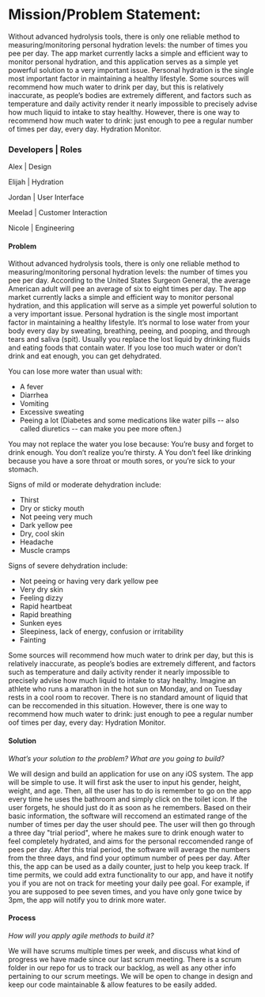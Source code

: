 # Mission/Problem Statement: 

Without advanced hydrolysis tools, there is only one reliable method to measuring/monitoring personal hydration levels: the number of times you pee per day. The app market currently lacks a simple and efficient way to monitor personal hydration, and this application serves as a simple yet powerful solution to a very important issue. Personal hydration is the single most important factor in maintaining a healthy lifestyle. Some sources will recommend how much water to drink per day, but this is relatively inaccurate, as people’s bodies are extremely different, and factors such as temperature and daily activity  render it nearly impossible to precisely advise how much liquid to intake to stay healthy. However, there is one way to recommend how much water to drink: just enough to pee a regular number of times per day, every day. Hydration Monitor. 


### Developers | Roles


Alex | Design

Elijah | Hydration

Jordan | User Interface 

Meelad | Customer Interaction

Nicole | Engineering 



#### Problem 
  Without advanced hydrolysis tools, there is only one reliable method to measuring/monitoring personal hydration levels: the number of
  times you pee per day. According to the United States Surgeon General, the average American adult will pee an average of six to eight times per day.
  The app market currently lacks a simple and efficient way to monitor personal hydration, and this application
  will serve as a simple yet powerful solution to a very important issue. Personal hydration is the single most important factor in maintaining
  a healthy lifestyle. It’s normal to lose water from your body every day by sweating, breathing, peeing, and pooping, and through tears and saliva (spit). 
  Usually you replace the lost liquid by drinking fluids and eating foods that contain water. If you lose too much water or don’t drink and eat enough, you can get dehydrated.
  
 You can lose more water than usual with:
  * A fever
  * Diarrhea 
  * Vomiting 
  * Excessive sweating
  * Peeing a lot (Diabetes and some medications like water pills -- also called diuretics -- can make you pee more often.)

  You may not replace the water you lose because:
  You’re busy and forget to drink enough.
  You don’t realize you’re thirsty.
A  You don’t feel like drinking because you have a sore throat or mouth sores, or you’re sick to your stomach.
  
  Signs of mild or moderate dehydration include:
  * Thirst
  * Dry or sticky mouth
  * Not peeing very much
  * Dark yellow pee
  * Dry, cool skin
  * Headache 
  * Muscle cramps 
  
  Signs of severe dehydration include:
  * Not peeing or having very dark yellow pee
  * Very dry skin
  * Feeling dizzy
  * Rapid heartbeat
  * Rapid breathing
  * Sunken eyes
  * Sleepiness, lack of energy, confusion or irritability
  * Fainting 
  
  Some sources will recommend how much water to drink per day, but this is relatively inaccurate, as people’s bodies are extremely different, and factors 
  such as temperature and daily activity render it nearly impossible to precisely advise how
  much liquid to intake to stay healthy. Imagine an athlete who runs a marathon in the hot sun on Monday, and on Tuesday rests in a cool room to recover.
  There is no standard amount of liquid that can be reccomended in this situation. 
  However, there is one way to recommend how much water to drink: just enough to pee a regular number oof times per day, every day: Hydration Monitor.

#### Solution
*What’s your solution to the problem? What are you going to build?*

  We will design and build an application for use on any iOS system. The app will be simple to use. It will first ask the user to input his
  gender, height, weight, and age. Then, all the user has to do is remember to go on the app every time he uses the bathroom and simply
  click on the toilet icon. If the user forgets, he should just do it as soon as he remembers. Based on their basic information, the
  software will reccomend an estimated range of the number of times per day the user should pee. The user will then go through a three
  day "trial period", where he makes sure to drink enough water to feel completely hydrated, and aims for the personal reccomended range
  of pees per day. After this trial period, the software will average the numbers from the three days, and find your optimum number of
  pees per day. After this, the app can be used as a daily counter, just to help you keep track.
  If time permits, we could add extra functionality to our app, and have it notify you if you are not on track for meeting your daily pee
  goal. For example, if you are supposed to pee seven times, and you have only gone twice by 3pm, the app will notify you to drink more 
  water.

#### Process
*How will you apply agile methods to build it?*

We will have scrums multiple times per week, and discuss what kind of progress we have made since our last scrum meeting.
There is a scrum folder in our repo for us to track our backlog, as well as any other info pertaining to our scrum meetings.
We will be open to change in design and keep our code maintainable & allow features to be easily added. 

